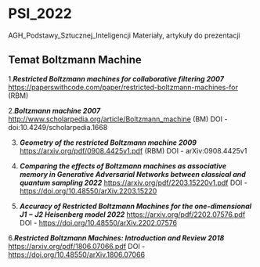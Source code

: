# PSI_2022
AGH_Podstawy_Sztucznej_Inteligencji
Materiały, artykuły do prezentacji
## Temat Boltzmann Machine

1.***Restricted Boltzmann machines for collaborative filtering 2007*** 
https://paperswithcode.com/paper/restricted-boltzmann-machines-for (RBM)

2.***Boltzmann machine 2007***
http://www.scholarpedia.org/article/Boltzmann_machine (BM)
DOI - doi:10.4249/scholarpedia.1668

3. ***Geometry of the restricted Boltzmann machine 2009***
https://arxiv.org/pdf/0908.4425v1.pdf (RBM)
DOI - arXiv:0908.4425v1

4. ***Comparing the effects of Boltzmann machines as associative memory in
Generative Adversarial Networks between classical and quantum
sampling  2022***
https://arxiv.org/pdf/2203.15220v1.pdf
DOI - https://doi.org/10.48550/arXiv.2203.15220

5. ***Accuracy of Restricted Boltzmann Machines for the
one-dimensional J1 − J2 Heisenberg model 2022***
https://arxiv.org/pdf/2202.07576.pdf
DOI - https://doi.org/10.48550/arXiv.2202.07576

6.***Restricted Boltzmann Machines: Introduction and Review 2018***
https://arxiv.org/pdf/1806.07066.pdf
DOI - https://doi.org/10.48550/arXiv.1806.07066


